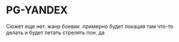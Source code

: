 # PG-YANDEX
Сюжет еще нет. жанр боевик .примерно будет локация там что-то делать и будет летать стрелять пон. да
